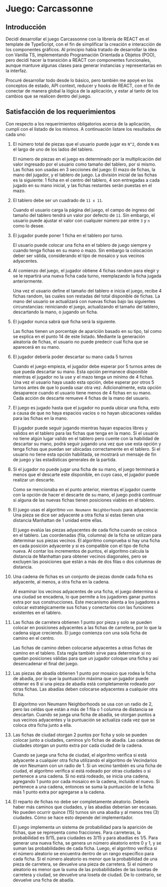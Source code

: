 # Juego: Carcassonne

## Introducción

Decidí desarrollar el juego Carcassonne con la librería de REACT en el template de TypeScript, con el fin de simplificar la creación e interacción de los componentes gráficos. Al principio había tratado de desarrollar la idea con Vanilla TS, implementando Programación Orientada a Objetos (POO), pero decidí hacer la transición a REACT con componentes funcionales, aunque mantuve algunas clases para generar instancias y representarlas en la interfaz.

Procuré desarrollar todo desde lo básico, pero también me apoyé en los conceptos de estado, API context, reducer y hooks de REACT, con el fin de conectar de manera global la lógica de la aplicación, y estar al tanto de los cambios que se realicen dentro del juego.

## Satisfacción de los requerimientos

Con respecto a los requerimientos obligatorios acerca de la aplicación, cumplí con el listado de los mismos. A continuación listare los resultados de cada uno:

1. El número total de piezas que el usuario puede jugar es `N^2`, donde `N` es el largo de uno de los lados del tablero.

   El número de piezas en el juego es determinado por la multiplicación del valor ingresado por el usuario como tamaño del tablero, por si mismo. Las fichas son usadas en 3 secciones del juego: El mazo de fichas, la mano del jugador, y el tablero de juego. La división inicial de las fichas es la siguiente: 1 ficha en el centro del tablero, 4 son entregadas a cada jugado en su mano inicial, y las fichas restantes serán puestas en el mazo.

2. El tablero debe ser un cuadrado de `11 x 11`.

   Cuando el usuario carga la página del juego, el campo de ingreso del tamaño del tablero tendrá un valor por defecto de `11`. Sin embargo, el usuario puede ajustar el valor con cualquier número par entre `3` y `n` como lo desee.

3. El jugador puede poner 1 ficha en el tablero por turno.

   El usuario puede colocar una ficha en el tablero de juego siempre y cuando tenga fichas en su mano o mazo. Sin embargo la colocación deber ser válida, considerando el tipo de mosaico y sus vecinos adyacentes.

4. Al comienzo del juego, el jugador obtiene 4 fichas random para elegir y se le repartirá una nueva ficha cada turno, reemplazando la ficha jugada anteriormente.

   Una vez el usuario define el tamaño del tablero e inicia el juego, recibe 4 fichas random, las cuales son restadas del total disponible de fichas. La mano del usuario se actualizará con nuevas fichas bajo las siguientes circunstancias: reiniciando el juego, actualizando el tamaño del tablero, descartando la mano, o jugando un ficha.

5. El jugador nunca sabrá qué ficha será la siguiente.

   Las fichas tienen un porcentaje de aparición basado en su tipo, tal como se explica en el punto 14 de este listado. Mediante la generación aleatoria de fichas, el usuario no puede predecir cual ficha que se aparecerá en su mano.

6. El jugador debería poder descartar su mano cada 5 turnos

   Cuando el juego empieza, el jugador debe esperar por 5 turnos antes de que pueda descartar su mano. Esta opción permanece disponible mientras el jugador no la use y el mazo tenga un mínimo de 4 fichas. Una vez el usuario haya usado esta opción, debe esperar por otros 5 turnos antes de que lo pueda usar otra vez. Adicionalmente, esta opción desaparece cuando el usuario tiene menos de 4 fichas en su mano. Cada acción de descarte remueve 4 fichas de la mano del usuario.

7. El juego es jugado hasta que el jugador no pueda ubicar una ficha, esto a causa de que no haya espacios vacíos o no hayan ubicaciones validas para las fichas en la mano.

   El jugador puede seguir jugando mientras hayan espacios libres y validos en el tablero para las fichas que tenga en la mano. Si el usuario no tiene algún lugar valido en el tablero pero cuente con la habilidad de descartar su mano, podrá seguir jugando una vez que use esta opción y tenga fichas que puedan ser ubicadas correctamente en el tablero. Si el usuario no tiene esta opción habilitada, se mostrará un mensaje de fin de juego y las estadísticas generales de la partida.

8. Si el jugador no puede jugar una ficha de su mano, el juego terminará a menos que el descarte este disponible, en cuyo caso, el jugador puede realizar un descarte.

   Como se mencionaba en el punto anterior, mientras el jugador cuente con la opción de hacer el descarte de su mano, el juego podrá continuar si alguna de las nuevas fichas tienen posiciones viables en el tablero.

9. El juego usas el algoritmo `von Neumann Neighborhoods` para adyacencia: Una pieza se dice ser adyacente a otra ficha si estas tienen una distancia Manhattan de 1 unidad entre ellas.

   El juego evalúa las piezas adyacentes de cada ficha cuando se coloca en el tablero. Las coordenadas (fila, columna) de la ficha se utilizan para determinar sus piezas vecinos. El algoritmo comprueba si hay una ficha en cada posición adyacente y si es compatible con el tipo de ficha nueva. Al contar los incrementos de puntos, el algoritmo calcula la distancia de Manhattan para obtener vecinos diagonales, pero se excluyen las posiciones que están a más de dos filas o dos columnas de distancia.

10. Una cadena de fichas es un conjunto de piezas donde cada ficha es adyacente, al menos, a otra ficha en la cadena.

    Al examinar los vecinos adyacentes de una ficha, el juego determina si una ciudad se encadena, lo que permite a los jugadores ganar puntos extra por sus construcciones. Este mecanismo alienta a los jugadores a colocar estratégicamente sus fichas y conectarlos con las funciones existentes en el tablero.

11. Las fichas de carretera obtienen 1 punto por pieza y solo se pueden colocar en posiciones adyacentes a las fichas de carretera, por lo que la cadena sigue creciendo. El juego comienza con una sola ficha de camino en el centro.

    Las fichas de camino deben colocarse adyacentes a otras fichas de camino en el tablero. Esta regla también sirve para determinar si no quedan posiciones válidas para que un jugador coloque una ficha y así desencadenar el final del juego.

12. Las piezas de abadía obtienen 1 punto por mosaico que rodea la ficha de abadía, por lo que la puntuación máxima que un jugador puede obtener es 8 si una pieza de abadía está completamente rodeado por otras fichas. Las abadías deben colocarse adyacentes a cualquier otra ficha.

    El algoritmo von Neumann Neighborhoods se usa con un radio de 2, pero las celdas que están a más de 1 fila o 1 columna de distancia se descartan. Cuando se juega una ficha de abadía, se otorgan puntos a sus vecinos adyacentes y la puntuación se actualiza cada vez que se coloca otra ficha junto a ella.

13. Las fichas de ciudad otorgan 2 puntos por ficha y solo se pueden colocar junto a ciudades, caminos y/o fichas de abadía. Las cadenas de ciudades otorgan un punto extra por cada ciudad de la cadena.

    Cuando se juega una ficha de ciudad, el algoritmo verifica si está adyacente a cualquier otra ficha utilizando el algoritmo de Vecindarios de von Neumann con un radio de 1. Si un vecino también es una ficha de ciudad, el algoritmo verifica si está rodeado por otras ciudades o si pertenece a una cadena. Si no está rodeado, se inicia una cadena, agregando 1 punto por cada mosaico en la cadena, incluido el nuevo. Si pertenece a una cadena, entonces se suma la puntuación de la ficha más 1 punto extra por agregarse a la cadena.

14. El reparto de fichas no debe ser completamente aleatorio. Debería haber más caminos que ciudades, y las abadías deberían ser escasas. No pueden ocurrir quince (15) turnos sin una abadía y al menos tres (3) ciudades. Cómo se hace esto depende del implementador.

    El juego implementa un sistema de probabilidad para la aparición de fichas, que se representa como fracciones. Para carreteras, la probabilidad es 9/15, para ciudades es 3/15 y para abadías es 1/5. Para generar una nueva ficha, se genera un número aleatorio entre 0 y 1, y se suman las probabilidades de cada ficha. Luego, el algoritmo verifica si el número aleatorio se encuentra dentro de un rango específico para cada ficha. Si el número aleatorio es menor que la probabilidad de una pieza de carretera, se devuelve una pieza de carretera. Si el número aleatorio es menor que la suma de las probabilidades de las losetas de carretera y ciudad, se devuelve una loseta de ciudad. De lo contrario, se devuelve una ficha de abadía.
